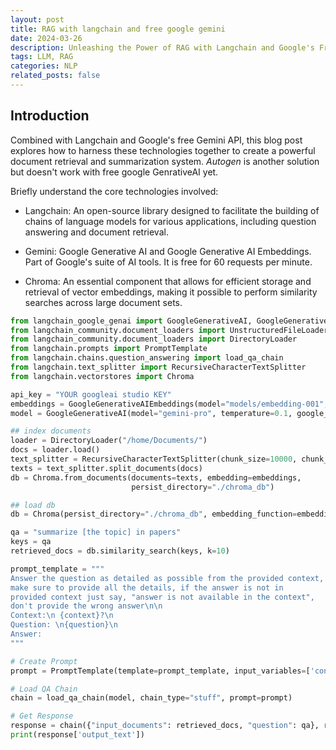 ```yaml
---
layout: post
title: RAG with langchain and free google gemini
date: 2024-03-26
description: Unleashing the Power of RAG with Langchain and Google's Free Gemini
tags: LLM, RAG
categories: NLP
related_posts: false
---
```


## Introduction
Combined with Langchain and Google's free Gemini API, this blog post
explores how to harness these technologies together to create a
powerful document retrieval and summarization system. *Autogen* is
another solution but doesn't work with free google GenrativeAI yet.


Briefly understand the core technologies involved:

* Langchain: An open-source library designed to facilitate the
  building of chains of language models for various applications,
  including question answering and document retrieval.

* Gemini: Google Generative AI and Google Generative AI
  Embeddings. Part of Google's suite of AI tools. It is free for 60
  requests per minute.

* Chroma: An essential component that allows for efficient storage and
  retrieval of vector embeddings, making it possible to perform
  similarity searches across large document sets.

```python
from langchain_google_genai import GoogleGenerativeAI, GoogleGenerativeAIEmbeddings
from langchain_community.document_loaders import UnstructuredFileLoader
from langchain_community.document_loaders import DirectoryLoader
from langchain.prompts import PromptTemplate
from langchain.chains.question_answering import load_qa_chain
from langchain.text_splitter import RecursiveCharacterTextSplitter
from langchain.vectorstores import Chroma

api_key = "YOUR googleai studio KEY"
embeddings = GoogleGenerativeAIEmbeddings(model="models/embedding-001", google_api_key=api_key)
model = GoogleGenerativeAI(model="gemini-pro", temperature=0.1, google_api_key=api_key)

## index documents                                                                                                                                                                                                
loader = DirectoryLoader("/home/Documents/")                                                                                                                                                           
docs = loader.load()                                                                                                                                                                                             
text_splitter = RecursiveCharacterTextSplitter(chunk_size=10000, chunk_overlap=200)                                                                                                                              
texts = text_splitter.split_documents(docs)                                                                                                                                                                      
db = Chroma.from_documents(documents=texts, embedding=embeddings,                                                                                                                                       
                           persist_directory="./chroma_db")                                                                                                                                             

## load db
db = Chroma(persist_directory="./chroma_db", embedding_function=embeddings)

qa = "summarize [the topic] in papers"
keys = qa
retrieved_docs = db.similarity_search(keys, k=10)

prompt_template = """                                                                                                                                                                                             
Answer the question as detailed as possible from the provided context,                                                                                                                                            
make sure to provide all the details, if the answer is not in                                                                                                                                                     
provided context just say, "answer is not available in the context",                                                                                                                                              
don't provide the wrong answer\n\n                                                                                                                                                                                
Context:\n {context}?\n                                                                                                                                                                                           
Question: \n{question}\n                                                                                                                                                                                          
Answer:                                                                                                                                                                                                           
"""

# Create Prompt
prompt = PromptTemplate(template=prompt_template, input_variables=['context', 'question'])

# Load QA Chain
chain = load_qa_chain(model, chain_type="stuff", prompt=prompt)

# Get Response
response = chain({"input_documents": retrieved_docs, "question": qa}, return_only_outputs=True)
print(response['output_text'])
```


